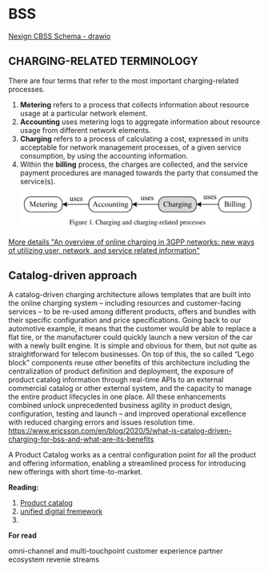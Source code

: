 # BSS
[Nexign CBSS Schema - drawio ](Images/CBSS_Nexign_architecture.drawio)
## CHARGING-RELATED TERMINOLOGY 
 There are four terms that refer to the most important charging-related processes. 
1. **Metering** refers to a process that collects information about resource usage at a
particular network element. 
2. **Accounting** uses metering logs to aggregate information about resource usage from different network elements. 
3. **Charging** refers to a process of calculating a cost, expressed in units acceptable for network management processes, of a given service consumption, by using the accounting information. 
4.  Within the **billing** process, the charges are collected, and the service payment procedures are managed towards the party that consumed the service(s).
![](Images/BSS_main_terms.png)

[More details "An overview of online charging in 3GPP networks: new ways of
utilizing user, network, and service related information"](pdf/OCS_review_terms_of_BSS.pdf)


## Catalog-driven approach
A catalog-driven charging architecture allows templates that are built into the online charging system – including resources and customer-facing services – to be re-used among different products, offers and bundles with their specific configuration and price specifications. Going back to our automotive example, it means that the customer would be able to replace a flat tire, or the manufacturer could quickly launch a new version of the car with a newly built engine. It is simple and obvious for them, but not quite as straightforward for telecom businesses. On top of this, the so called “Lego block” components reuse other benefits of this architecture including the centralization of product definition and deployment, the exposure of product catalog information through real-time APIs to an external commercial catalog or other external system, and the capacity to manage the entire product lifecycles in one place. All these enhancements combined unlock unprecedented business agility in product design, configuration, testing and launch – and improved operational excellence with reduced charging errors and issues resolution time.
https://www.ericsson.com/en/blog/2020/5/what-is-catalog-driven-charging-for-bss-and-what-are-its-benefits

A Product Catalog works as a central configuration point for all the product and offering information, enabling a streamlined process for introducing new offerings with short time-to-market. 

**Reading:**
1. [Product catalog](https://www.alepo.com/revolutionizes-telcos-bss-offerings/)
2. [unified digital fremework](https://www.linkedin.com/pulse/part-3-udx-unified-digital-transformation-framework-facts-el-safadi/)
3. 



**For read**

 omni-channel and multi-touchpoint customer experience
 partner ecosystem
 revenie streams

